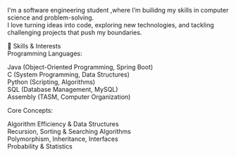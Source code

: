 I'm a software engineering student ,where I’m builidng my skills in computer science and problem-solving.<br>
I love turning ideas into code, exploring new technologies, and tackling challenging projects that push my boundaries.<br>

🌟 Skills & Interests<br>
Programming Languages:<br>

Java (Object-Oriented Programming, Spring Boot)<br>
C (System Programming, Data Structures)<br>
Python (Scripting, Algorithms)<br>
SQL (Database Management, MySQL)<br>
Assembly (TASM, Computer Organization)<br>

Core Concepts:

Algorithm Efficiency & Data Structures<br>
Recursion, Sorting & Searching Algorithms<br>
Polymorphism, Inheritance, Interfaces<br>
Probability & Statistics<br>





<!---
Adamko17/Adamko17 is a ✨ special ✨ repository because its `README.md` (this file) appears on your GitHub profile.
You can click the Preview link to take a look at your changes.
--->
